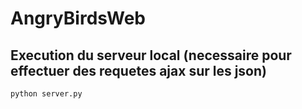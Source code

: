 # AngryBirdsWeb


## Execution du serveur local (necessaire pour effectuer des requetes ajax sur les json)
```bash
python server.py
```
